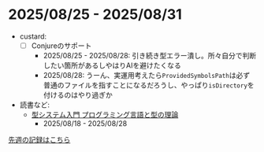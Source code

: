 # 2025/08/25 - 2025/08/31

- custard:
    - [ ] Conjureのサポート
        - 2025/08/25 - 2025/08/28: 引き続き型エラー潰し。所々自分で判断したい箇所があるしやはりAIを避けたくなる
        - 2025/08/28: うーん、実運用考えたら`ProvidedSymbolsPath`は必ず普通のファイルを指すことになるだろうし、やっぱり`isDirectory`を付けるのはやり過ぎか
- 読書など:
    - [型システム入門 プログラミング言語と型の理論](https://www.ohmsha.co.jp/book/9784274069116/)
        - 2025/08/18 - 2025/08/28

[先週の記録はこちら](https://github.com/igrep/daily-commits/blob/3c1ba19958bf29315d746680ebbd7aea77825f81/yesterday.md)
